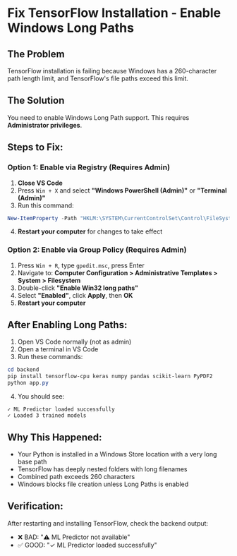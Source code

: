 # Fix TensorFlow Installation - Enable Windows Long Paths

## The Problem

TensorFlow installation is failing because Windows has a 260-character path length limit, and TensorFlow's file paths exceed this limit.

## The Solution

You need to enable Windows Long Path support. This requires **Administrator privileges**.

## Steps to Fix:

### Option 1: Enable via Registry (Requires Admin)

1. **Close VS Code**
2. Press `Win + X` and select **"Windows PowerShell (Admin)"** or **"Terminal (Admin)"**
3. Run this command:

```powershell
New-ItemProperty -Path "HKLM:\SYSTEM\CurrentControlSet\Control\FileSystem" -Name "LongPathsEnabled" -Value 1 -PropertyType DWORD -Force
```

4. **Restart your computer** for changes to take effect

### Option 2: Enable via Group Policy (Requires Admin)

1. Press `Win + R`, type `gpedit.msc`, press Enter
2. Navigate to: **Computer Configuration > Administrative Templates > System > Filesystem**
3. Double-click **"Enable Win32 long paths"**
4. Select **"Enabled"**, click **Apply**, then **OK**
5. **Restart your computer**

## After Enabling Long Paths:

1. Open VS Code normally (not as admin)
2. Open a terminal in VS Code
3. Run these commands:

```powershell
cd backend
pip install tensorflow-cpu keras numpy pandas scikit-learn PyPDF2
python app.py
```

4. You should see:

```
✓ ML Predictor loaded successfully
✓ Loaded 3 trained models
```

## Why This Happened:

- Your Python is installed in a Windows Store location with a very long base path
- TensorFlow has deeply nested folders with long filenames
- Combined path exceeds 260 characters
- Windows blocks file creation unless Long Paths is enabled

## Verification:

After restarting and installing TensorFlow, check the backend output:

- ❌ BAD: "⚠️ ML Predictor not available"
- ✅ GOOD: "✓ ML Predictor loaded successfully"
